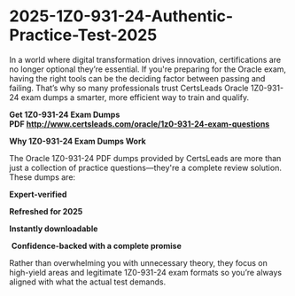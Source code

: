 # 2025-1Z0-931-24-Authentic-Practice-Test-2025
<p>In a world where digital transformation drives innovation, certifications are no longer optional they&rsquo;re essential. If you&#39;re preparing for the Oracle exam, having the right tools can be the deciding factor between passing and failing. That&rsquo;s why so many professionals trust CertsLeads Oracle 1Z0-931-24 exam dumps a smarter, more efficient way to train and qualify.</p> <p><strong>Get 1Z0-931-24 Exam Dumps PDF&nbsp;<a href="http://www.certsleads.com/oracle/1z0-931-24-exam-questions">http://www.certsleads.com/oracle/1z0-931-24-exam-questions</a></strong></p> <p><strong>Why 1Z0-931-24 Exam Dumps Work</strong></p> <p>The Oracle 1Z0-931-24 PDF dumps provided by CertsLeads are more than just a collection of practice questions&mdash;they&#39;re a complete review solution. These dumps are:</p> <p><strong>Expert-verified</strong></p> <p><strong>Refreshed for 2025</strong></p> <p><strong>Instantly downloadable</strong></p> <p>&nbsp;<strong>Confidence-backed with a complete promise</strong></p> <p>Rather than overwhelming you with unnecessary theory, they focus on high-yield areas and legitimate 1Z0-931-24 exam formats so you&rsquo;re always aligned with what the actual test demands.</p> <p>&nbsp;</p>
